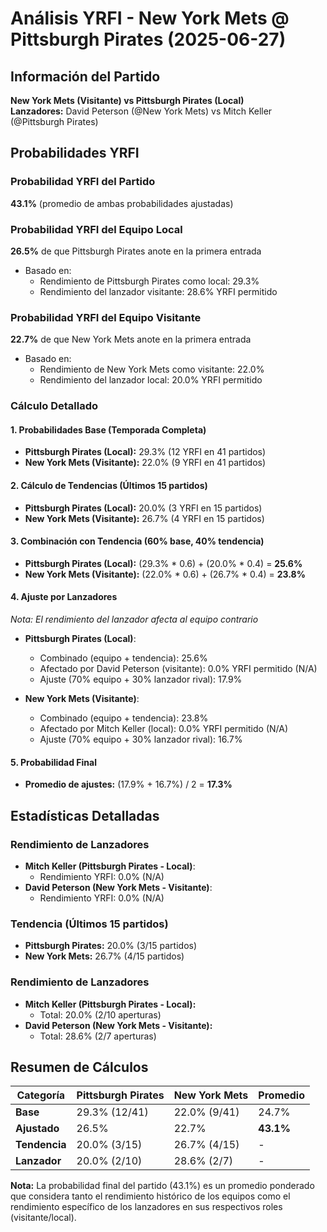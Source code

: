 # Análisis YRFI - New York Mets @ Pittsburgh Pirates (2025-06-27)

## Información del Partido
**New York Mets (Visitante) vs Pittsburgh Pirates (Local)**  
**Lanzadores:** David Peterson (@New York Mets) vs Mitch Keller (@Pittsburgh Pirates)

## Probabilidades YRFI

### Probabilidad YRFI del Partido
**43.1%** (promedio de ambas probabilidades ajustadas)

### Probabilidad YRFI del Equipo Local
**26.5%** de que Pittsburgh Pirates anote en la primera entrada
- Basado en:
  - Rendimiento de Pittsburgh Pirates como local: 29.3%
  - Rendimiento del lanzador visitante: 28.6% YRFI permitido

### Probabilidad YRFI del Equipo Visitante
**22.7%** de que New York Mets anote en la primera entrada
- Basado en:
  - Rendimiento de New York Mets como visitante: 22.0%
  - Rendimiento del lanzador local: 20.0% YRFI permitido

### Cálculo Detallado

#### 1. Probabilidades Base (Temporada Completa)
- **Pittsburgh Pirates (Local):** 29.3% (12 YRFI en 41 partidos)
- **New York Mets (Visitante):** 22.0% (9 YRFI en 41 partidos)

#### 2. Cálculo de Tendencias (Últimos 15 partidos)
- **Pittsburgh Pirates (Local):** 20.0% (3 YRFI en 15 partidos)
- **New York Mets (Visitante):** 26.7% (4 YRFI en 15 partidos)

#### 3. Combinación con Tendencia (60% base, 40% tendencia)
- **Pittsburgh Pirates (Local):** (29.3% * 0.6) + (20.0% * 0.4) = **25.6%**
- **New York Mets (Visitante):** (22.0% * 0.6) + (26.7% * 0.4) = **23.8%**

#### 4. Ajuste por Lanzadores
*Nota: El rendimiento del lanzador afecta al equipo contrario*

- **Pittsburgh Pirates (Local)**:
  - Combinado (equipo + tendencia): 25.6%
  - Afectado por David Peterson (visitante): 0.0% YRFI permitido (N/A)
  - Ajuste (70% equipo + 30% lanzador rival): 17.9%

- **New York Mets (Visitante)**:
  - Combinado (equipo + tendencia): 23.8%
  - Afectado por Mitch Keller (local): 0.0% YRFI permitido (N/A)
  - Ajuste (70% equipo + 30% lanzador rival): 16.7%

#### 5. Probabilidad Final
- **Promedio de ajustes:** (17.9% + 16.7%) / 2 = **17.3%**

## Estadísticas Detalladas


### Rendimiento de Lanzadores
- **Mitch Keller (Pittsburgh Pirates - Local)**:
  - Rendimiento YRFI: 0.0% (N/A)
- **David Peterson (New York Mets - Visitante)**:
  - Rendimiento YRFI: 0.0% (N/A)
### Tendencia (Últimos 15 partidos)
- **Pittsburgh Pirates:** 20.0% (3/15 partidos)
- **New York Mets:** 26.7% (4/15 partidos)

### Rendimiento de Lanzadores
- **Mitch Keller (Pittsburgh Pirates - Local):**
  - Total: 20.0% (2/10 aperturas)
- **David Peterson (New York Mets - Visitante):**
  - Total: 28.6% (2/7 aperturas)

## Resumen de Cálculos
| Categoría | Pittsburgh Pirates   | New York Mets        | Promedio |
|-----------|----------------------|----------------------|----------|
| **Base** | 29.3% (12/41) | 22.0% (9/41) | 24.7% |
| **Ajustado** | 26.5% | 22.7% | **43.1%** |
| **Tendencia** | 20.0% (3/15) | 26.7% (4/15) | - |
| **Lanzador** | 20.0% (2/10) | 28.6% (2/7) | - |

**Nota:** La probabilidad final del partido (43.1%) es un promedio ponderado que considera tanto el rendimiento histórico de los equipos como el rendimiento específico de los lanzadores en sus respectivos roles (visitante/local).